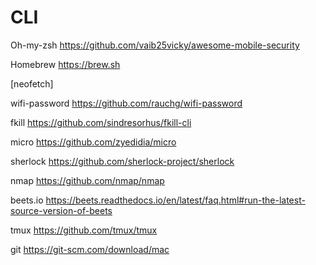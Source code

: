 # CLI

Oh-my-zsh
https://github.com/vaib25vicky/awesome-mobile-security

Homebrew
https://brew.sh

[neofetch]

wifi-password
https://github.com/rauchg/wifi-password

fkill
https://github.com/sindresorhus/fkill-cli

micro
https://github.com/zyedidia/micro

sherlock
https://github.com/sherlock-project/sherlock

nmap
https://github.com/nmap/nmap

beets.io
https://beets.readthedocs.io/en/latest/faq.html#run-the-latest-source-version-of-beets

tmux 
https://github.com/tmux/tmux

git 
https://git-scm.com/download/mac
